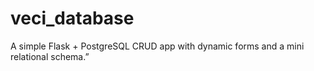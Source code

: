 # veci_database
A simple Flask + PostgreSQL CRUD app with dynamic forms and a mini relational schema.”
